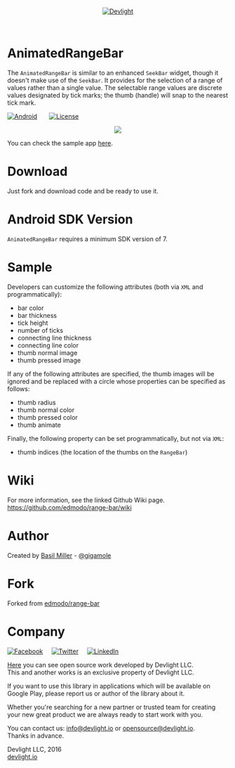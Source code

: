 <br/>
<p align="center">
  <a href="http://devlight.io">
      <img src ="https://drive.google.com/uc?export=download&id=0BxPO_UeS7wScLVBKck51Z1Rzb0E" alt="Devlight"/>
  </a>
</p>
<br/>

AnimatedRangeBar
================

The `AnimatedRangeBar` is similar to an enhanced `SeekBar` widget, though it doesn't make use of the `SeekBar`. It provides for the selection of a range of values rather than a single value. The selectable range values are discrete values designated by tick marks; the thumb (handle) will snap to the nearest tick mark.

[![Android](https://drive.google.com/uc?export=download&id=0BxPO_UeS7wSccEZaclNGN0R5OWc)](https://github.com/DevLight-Mobile-Agency)
&nbsp;&nbsp;&nbsp;&nbsp;&nbsp;
[![License](https://drive.google.com/uc?export=download&id=0BxPO_UeS7wScU0tmeFpGMHVWNWs)](https://github.com/DevLight-Mobile-Agency/AnimatedRangeBar/blob/master/LICENSE.txt)

<p align="center">
    <img src="https://drive.google.com/uc?export=download&id=0BxPO_UeS7wScb2hudEo4bHlaZGs"/>
</p>

You can check the sample app [here](https://github.com/DevLight-Mobile-Agency/AnimatedRangeBar/tree/master/RangeBarSample).

Download
========

Just fork and download code and be ready to use it.

Android SDK Version
===================
`AnimatedRangeBar` requires a minimum SDK version of 7.

Sample
======
Developers can customize the following attributes (both via `XML` and programmatically):  
- bar color
- bar thickness
- tick height
- number of ticks
- connecting line thickness
- connecting line color
- thumb normal image
- thumb pressed image

If any of the following attributes are specified, the thumb images will be ignored and be replaced with a circle whose properties can be specified as follows:  
- thumb radius
- thumb normal color
- thumb pressed color
- thumb animate

Finally, the following property can be set programmatically, but not via `XML`:  
- thumb indices (the location of the thumbs on the `RangeBar`)

Wiki
====
For more information, see the linked Github Wiki page.  
https://github.com/edmodo/range-bar/wiki

Author
======

Created by [Basil Miller](https://github.com/GIGAMOLE) - [@gigamole](mailto:gigamole53@gmail.com)

Fork
====
Forked from [edmodo/range-bar](https://github.com/edmodo/range-bar)

Company
=======

[![Facebook](https://drive.google.com/uc?export=download&id=0BxPO_UeS7wScaGhGVFNKU0VxMnc)](https://www.facebook.com/devlightagency)&nbsp;&nbsp;&nbsp;&nbsp;&nbsp;[![Twitter](https://drive.google.com/uc?export=download&id=0BxPO_UeS7wScZ1ExQWh5cHF5cVE)](https://twitter.com/DevLightIO)&nbsp;&nbsp;&nbsp;&nbsp;&nbsp;[![LinkedIn](https://drive.google.com/uc?export=download&id=0BxPO_UeS7wSccGZINzEycE1nVFE)](https://www.linkedin.com/company/devlight)

[Here](https://github.com/DevLight-Mobile-Agency) you can see open source work developed by Devlight LLC.  
This and another works is an exclusive property of Devlight LLC. 

If you want to use this library in applications which will be available on Google Play, please report us or author of the library about it.

Whether you're searching for a new partner or trusted team for creating your new great product we are always ready to start work with you. 

You can contact us: info@devlight.io or opensource@devlight.io.  
Thanks in advance.

Devlight LLC, 2016  
[devlight.io](http://devlight.io)